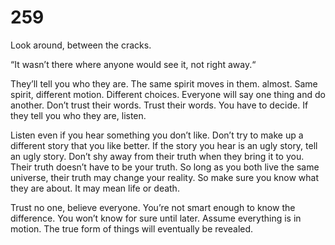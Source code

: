 # 259


Look around, between the cracks.

“It wasn’t there where anyone would see it, not right away.“

They’ll tell you who they are. The same spirit moves in them. almost. Same spirit, different motion. Different choices. Everyone will say one thing and do another. Don’t trust their words. Trust their words. You have to decide. If they tell you who they are, listen.

Listen even if you hear something you don’t like. Don’t try to make up a different story that you like better. If the story you hear is an ugly story, tell an ugly story. Don’t shy away from their truth when they bring it to you. Their truth doesn’t have to be your truth. So long as you both live the same universe, their truth may change your reality. So make sure you know what they are about. It may mean life or death.

Trust no one, believe everyone. You’re not smart enough to know the difference. You won’t know for sure until later. Assume everything is in motion. The true form of things will eventually be revealed. 